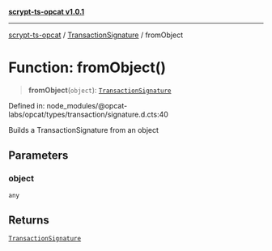 [**scrypt-ts-opcat v1.0.1**](../../../README.md)

***

[scrypt-ts-opcat](../../../README.md) / [TransactionSignature](../README.md) / fromObject

# Function: fromObject()

> **fromObject**(`object`): [`TransactionSignature`](../../../classes/TransactionSignature.md)

Defined in: node\_modules/@opcat-labs/opcat/types/transaction/signature.d.cts:40

Builds a TransactionSignature from an object

## Parameters

### object

`any`

## Returns

[`TransactionSignature`](../../../classes/TransactionSignature.md)
